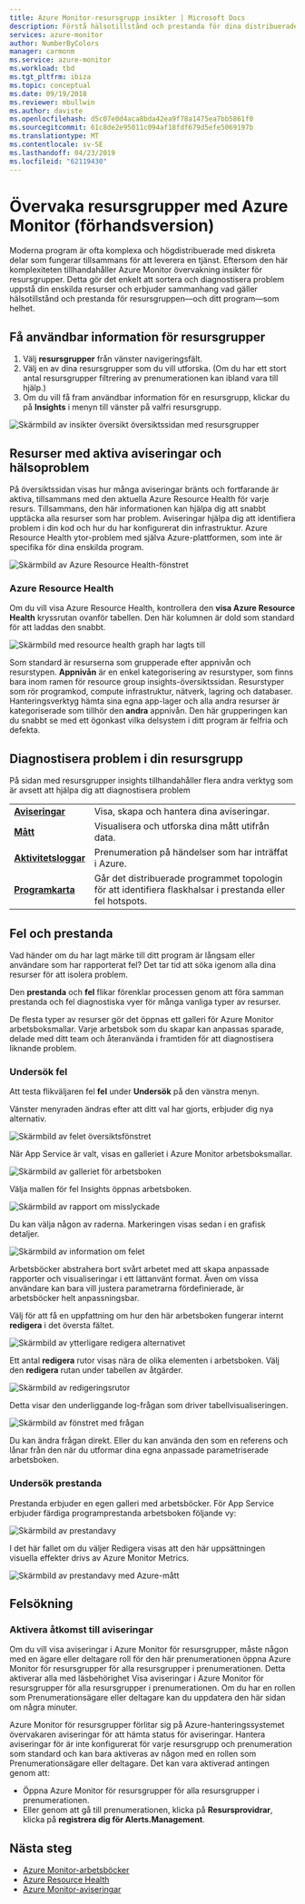 ```yaml
---
title: Azure Monitor-resursgrupp insikter | Microsoft Docs
description: Förstå hälsotillstånd och prestanda för dina distribuerade program och tjänster på resursgruppsnivå med Azure Monitor
services: azure-monitor
author: NumberByColors
manager: carmonm
ms.service: azure-monitor
ms.workload: tbd
ms.tgt_pltfrm: ibiza
ms.topic: conceptual
ms.date: 09/19/2018
ms.reviewer: mbullwin
ms.author: daviste
ms.openlocfilehash: d5c07e0d4aca8bda42ea9f78a1475ea7bb5861f0
ms.sourcegitcommit: 61c8de2e95011c094af18fdf679d5efe5069197b
ms.translationtype: MT
ms.contentlocale: sv-SE
ms.lasthandoff: 04/23/2019
ms.locfileid: "62119430"
---
```

# <a name="monitor-resource-groups-with-azure-monitor-preview"></a>Övervaka resursgrupper med Azure Monitor (förhandsversion)

Moderna program är ofta komplexa och högdistribuerade med diskreta delar som fungerar tillsammans för att leverera en tjänst. Eftersom den här komplexiteten tillhandahåller Azure Monitor övervakning insikter för resursgrupper. Detta gör det enkelt att sortera och diagnostisera problem uppstå din enskilda resurser och erbjuder sammanhang vad gäller hälsotillstånd och prestanda för resursgruppen&mdash;och ditt program&mdash;som helhet.

## <a name="access-insights-for-resource-groups"></a>Få användbar information för resursgrupper

1. Välj **resursgrupper** från vänster navigeringsfält.
2. Välj en av dina resursgrupper som du vill utforska. (Om du har ett stort antal resursgrupper filtrering av prenumerationen kan ibland vara till hjälp.)
3. Om du vill få fram användbar information för en resursgrupp, klickar du på **Insights** i menyn till vänster på valfri resursgrupp.

![Skärmbild av insikter översikt översiktssidan med resursgrupper](./media/resource-group-insights/0001-overview.png)

## <a name="resources-with-active-alerts-and-health-issues"></a>Resurser med aktiva aviseringar och hälsoproblem

På översiktssidan visas hur många aviseringar bränts och fortfarande är aktiva, tillsammans med den aktuella Azure Resource Health för varje resurs. Tillsammans, den här informationen kan hjälpa dig att snabbt upptäcka alla resurser som har problem. Aviseringar hjälpa dig att identifiera problem i din kod och hur du har konfigurerat din infrastruktur. Azure Resource Health ytor-problem med själva Azure-plattformen, som inte är specifika för dina enskilda program.

![Skärmbild av Azure Resource Health-fönstret](./media/resource-group-insights/0002-overview.png)

### <a name="azure-resource-health"></a>Azure Resource Health

Om du vill visa Azure Resource Health, kontrollera den **visa Azure Resource Health** kryssrutan ovanför tabellen. Den här kolumnen är dold som standard för att laddas den snabbt.

![Skärmbild med resource health graph har lagts till](./media/resource-group-insights/0003-overview.png)

Som standard är resurserna som grupperade efter appnivån och resurstypen. **Appnivån** är en enkel kategorisering av resurstyper, som finns bara inom ramen för resource group insights-översiktssidan. Resurstyper som rör programkod, compute infrastruktur, nätverk, lagring och databaser. Hanteringsverktyg hämta sina egna app-lager och alla andra resurser är kategoriserade som tillhör den **andra** appnivån. Den här grupperingen kan du snabbt se med ett ögonkast vilka delsystem i ditt program är felfria och defekta.

## <a name="diagnose-issues-in-your-resource-group"></a>Diagnostisera problem i din resursgrupp

På sidan med resursgrupper insights tillhandahåller flera andra verktyg som är avsett att hjälpa dig att diagnostisera problem

   |         |          |
   | ---------------- |:-----|
   | [**Aviseringar**](https://docs.microsoft.com/azure/monitoring-and-diagnostics/monitoring-overview-unified-alerts)      |  Visa, skapa och hantera dina aviseringar. |
   | [**Mått**](https://docs.microsoft.com/azure/monitoring-and-diagnostics/monitoring-overview-metrics) | Visualisera och utforska dina mått utifrån data.    |
   | [**Aktivitetsloggar**](https://docs.microsoft.com/azure/monitoring-and-diagnostics/monitoring-overview-activity-logs) | Prenumeration på händelser som har inträffat i Azure.  |
   | [**Programkarta**](https://docs.microsoft.com/azure/application-insights/app-insights-app-map) | Går det distribuerade programmet topologin för att identifiera flaskhalsar i prestanda eller fel hotspots. |

## <a name="failures-and-performance"></a>Fel och prestanda

Vad händer om du har lagt märke till ditt program är långsam eller användare som har rapporterat fel? Det tar tid att söka igenom alla dina resurser för att isolera problem.

Den **prestanda** och **fel** flikar förenklar processen genom att föra samman prestanda och fel diagnostiska vyer för många vanliga typer av resurser.

De flesta typer av resurser gör det öppnas ett galleri för Azure Monitor arbetsboksmallar. Varje arbetsbok som du skapar kan anpassas sparade, delade med ditt team och återanvända i framtiden för att diagnostisera liknande problem.

### <a name="investigate-failures"></a>Undersök fel

Att testa flikväljaren fel **fel** under **Undersök** på den vänstra menyn.

Vänster menyraden ändras efter att ditt val har gjorts, erbjuder dig nya alternativ.

![Skärmbild av felet översiktsfönstret](./media/resource-group-insights/00004-failures.png)

När App Service är valt, visas en galleriet i Azure Monitor arbetsboksmallar.

![Skärmbild av galleriet för arbetsboken](./media/resource-group-insights/0005-failure-insights-workbook.png)

Välja mallen för fel Insights öppnas arbetsboken.

![Skärmbild av rapport om misslyckade](./media/resource-group-insights/0006-failure-visual.png)

Du kan välja någon av raderna. Markeringen visas sedan i en grafisk detaljer.

![Skärmbild av information om felet](./media/resource-group-insights/0007-failure-details.png)

Arbetsböcker abstrahera bort svårt arbetet med att skapa anpassade rapporter och visualiseringar i ett lättanvänt format. Även om vissa användare kan bara vill justera parametrarna fördefinierade, är arbetsböcker helt anpassningsbar.

Välj för att få en uppfattning om hur den här arbetsboken fungerar internt **redigera** i det översta fältet.

![Skärmbild av ytterligare redigera alternativet](./media/resource-group-insights/0008-failure-edit.png)

Ett antal **redigera** rutor visas nära de olika elementen i arbetsboken. Välj den **redigera** rutan under tabellen av åtgärder.

![Skärmbild av redigeringsrutor](./media/resource-group-insights/0009-failure-edit-graph.png)

Detta visar den underliggande log-frågan som driver tabellvisualiseringen.

 ![Skärmbild av fönstret med frågan](./media/resource-group-insights/0010-failure-edit-query.png)

Du kan ändra frågan direkt. Eller du kan använda den som en referens och lånar från den när du utformar dina egna anpassade parametriserade arbetsboken.

### <a name="investigate-performance"></a>Undersök prestanda

Prestanda erbjuder en egen galleri med arbetsböcker. För App Service erbjuder färdiga programprestanda arbetsboken följande vy:

 ![Skärmbild av prestandavy](./media/resource-group-insights/0011-performance.png)

I det här fallet om du väljer Redigera visas att den här uppsättningen visuella effekter drivs av Azure Monitor Metrics.

 ![Skärmbild av prestandavy med Azure-mått](./media/resource-group-insights/0012-performance-metrics.png)

## <a name="troubleshooting"></a>Felsökning

### <a name="enabling-access-to-alerts"></a>Aktivera åtkomst till aviseringar

Om du vill visa aviseringar i Azure Monitor för resursgrupper, måste någon med en ägare eller deltagare roll för den här prenumerationen öppna Azure Monitor för resursgrupper för alla resursgrupper i prenumerationen. Detta aktiverar alla med läsbehörighet Visa aviseringar i Azure Monitor för resursgrupper för alla resursgrupper i prenumerationen. Om du har en rollen som Prenumerationsägare eller deltagare kan du uppdatera den här sidan om några minuter.

Azure Monitor för resursgrupper förlitar sig på Azure-hanteringssystemet övervakaren aviseringar för att hämta status för aviseringar. Hantera aviseringar för är inte konfigurerat för varje resursgrupp och prenumeration som standard och kan bara aktiveras av någon med en rollen som Prenumerationsägare eller deltagare. Det kan vara aktiverad antingen genom att:
* Öppna Azure Monitor för resursgrupper för alla resursgrupper i prenumerationen.
* Eller genom att gå till prenumerationen, klicka på **Resursprovidrar**, klicka på **registrera dig för Alerts.Management**.

## <a name="next-steps"></a>Nästa steg

- [Azure Monitor-arbetsböcker](https://docs.microsoft.com/azure/application-insights/app-insights-usage-workbooks)
- [Azure Resource Health](https://docs.microsoft.com/azure/service-health/resource-health-overview)
- [Azure Monitor-aviseringar](https://docs.microsoft.com/azure/monitoring-and-diagnostics/monitoring-overview-unified-alerts)
